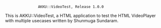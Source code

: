 
                   AKKU::VideoTest, Release 1.0.0

This is AKKU::VideoTest, a HTML application to test the HTML VideoPlayer
with multiple usecases written by Shunmuga Sundaram.  
